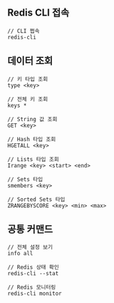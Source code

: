 ## Redis CLI 접속
```
// CLI 쩝속
redis-cli
```

## 데이터 조회
```
// 키 타입 조회
type <key>

// 전체 키 조회
keys *

// String 값 조회
GET <key>

// Hash 타입 조회
HGETALL <key>

// Lists 타입 조회
Irange <key> <start> <end>

// Sets 타입
smembers <key>

// Sorted Sets 타입
ZRANGEBYSCORE <key> <min> <max>
```

## 공통 커맨드
```
// 전체 설정 보기
info all

// Redis 상태 확인
redis-cli --stat

// Redis 모니터링
redis-cli monitor
```